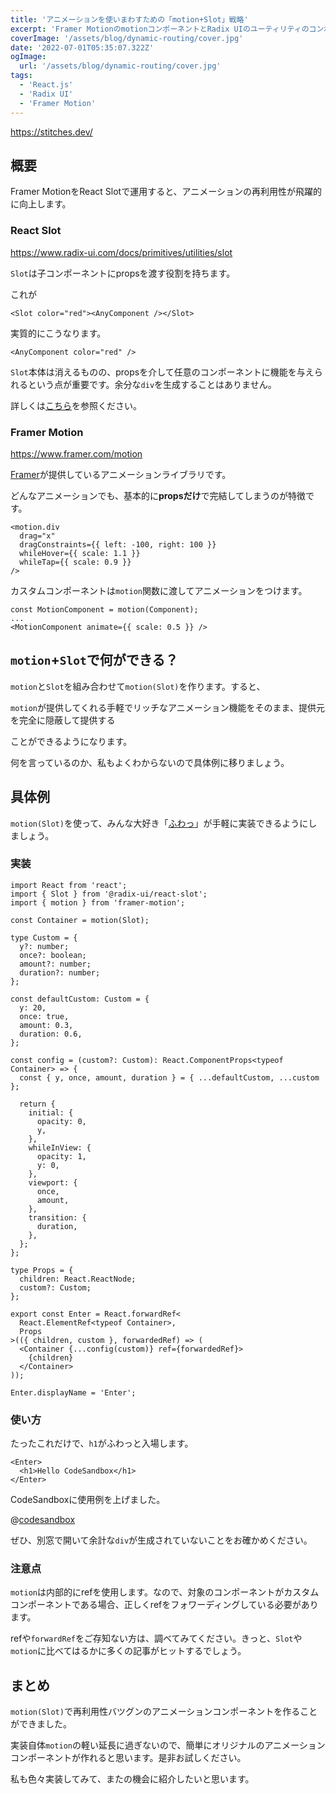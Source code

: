 ```yaml
---
title: 'アニメーションを使いまわすための「motion+Slot」戦略'
excerpt: 'Framer MotionのmotionコンポーネントとRadix UIのユーティリティのコンポーネントSlotを組み合わせることで、アニメーションの再利用性を爆上げします。'
coverImage: '/assets/blog/dynamic-routing/cover.jpg'
date: '2022-07-01T05:35:07.322Z'
ogImage:
  url: '/assets/blog/dynamic-routing/cover.jpg'
tags:
  - 'React.js'
  - 'Radix UI'
  - 'Framer Motion'
---
```


https://stitches.dev/

## 概要

Framer MotionをReact Slotで運用すると、アニメーションの再利用性が飛躍的に向上します。

### React Slot

https://www.radix-ui.com/docs/primitives/utilities/slot

`Slot`は子コンポーネントにpropsを渡す役割を持ちます。

これが

```tsx
<Slot color="red"><AnyComponent /></Slot>
```

実質的にこうなります。

```tsx
<AnyComponent color="red" />
```

`Slot`本体は消えるものの、propsを介して任意のコンポーネントに機能を与えられるという点が重要です。余分な`div`を生成することはありません。

詳しくは[こちら](https://zenn.dev/subt/articles/b6aa48ccb0c884
)を参照ください。

### Framer Motion

https://www.framer.com/motion

[Framer](https://www.framer.com/)が提供しているアニメーションライブラリです。

どんなアニメーションでも、基本的に**propsだけ**で完結してしまうのが特徴です。

```tsx
<motion.div
  drag="x"
  dragConstraints={{ left: -100, right: 100 }}
  whileHover={{ scale: 1.1 }}
  whileTap={{ scale: 0.9 }}
/>
```

カスタムコンポーネントは`motion`関数に渡してアニメーションをつけます。

```tsx
const MotionComponent = motion(Component);
...
<MotionComponent animate={{ scale: 0.5 }} />
```

## `motion`+`Slot`で何ができる？

`motion`と`Slot`を組み合わせて`motion(Slot)`を作ります。すると、

`motion`が提供してくれる手軽でリッチなアニメーション機能をそのまま、提供元を完全に隠蔽して提供する

ことができるようになります。

何を言っているのか、私もよくわからないので具体例に移りましょう。

## 具体例

`motion(Slot)`を使って、みんな大好き「[ふわっ](https://qiita.com/yuneco/items/24a209cb14661b8a7a20)」が手軽に実装できるようにしましょう。


### 実装

```tsx
import React from 'react';
import { Slot } from '@radix-ui/react-slot';
import { motion } from 'framer-motion';

const Container = motion(Slot);

type Custom = {
  y?: number;
  once?: boolean;
  amount?: number;
  duration?: number;
};

const defaultCustom: Custom = {
  y: 20,
  once: true,
  amount: 0.3,
  duration: 0.6,
};

const config = (custom?: Custom): React.ComponentProps<typeof Container> => {
  const { y, once, amount, duration } = { ...defaultCustom, ...custom };

  return {
    initial: {
      opacity: 0,
      y,
    },
    whileInView: {
      opacity: 1,
      y: 0,
    },
    viewport: {
      once,
      amount,
    },
    transition: {
      duration,
    },
  };
};

type Props = {
  children: React.ReactNode;
  custom?: Custom;
};

export const Enter = React.forwardRef<
  React.ElementRef<typeof Container>,
  Props
>(({ children, custom }, forwardedRef) => (
  <Container {...config(custom)} ref={forwardedRef}>
    {children}
  </Container>
));

Enter.displayName = 'Enter';
```

### 使い方

たったこれだけで、`h1`がふわっと入場します。

```tsx
<Enter>
  <h1>Hello CodeSandbox</h1>
</Enter>
```

CodeSandboxに使用例を上げました。

@[codesandbox](https://codesandbox.io/embed/nifty-fast-gs8cjy?fontsize=14&hidenavigation=1&theme=dark)

ぜひ、別窓で開いて余計な`div`が生成されていないことをお確かめください。

### 注意点

`motion`は内部的にrefを使用します。なので、対象のコンポーネントがカスタムコンポーネントである場合、正しくrefをフォワーディングしている必要があります。

refや`forwardRef`をご存知ない方は、調べてみてください。きっと、`Slot`や`motion`に比べてはるかに多くの記事がヒットするでしょう。

## まとめ

`motion(Slot)`で再利用性バツグンのアニメーションコンポーネントを作ることができました。

実装自体`motion`の軽い延長に過ぎないので、簡単にオリジナルのアニメーションコンポーネントが作れると思います。是非お試しください。

私も色々実装してみて、またの機会に紹介したいと思います。